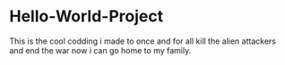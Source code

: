 # Hello-World-Project
This is the cool codding i made to once and for all kill the alien attackers and end the war now i can go home to my family.
